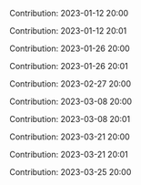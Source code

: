Contribution: 2023-01-12 20:00

Contribution: 2023-01-12 20:01

Contribution: 2023-01-26 20:00

Contribution: 2023-01-26 20:01

Contribution: 2023-02-27 20:00

Contribution: 2023-03-08 20:00

Contribution: 2023-03-08 20:01

Contribution: 2023-03-21 20:00

Contribution: 2023-03-21 20:01

Contribution: 2023-03-25 20:00

